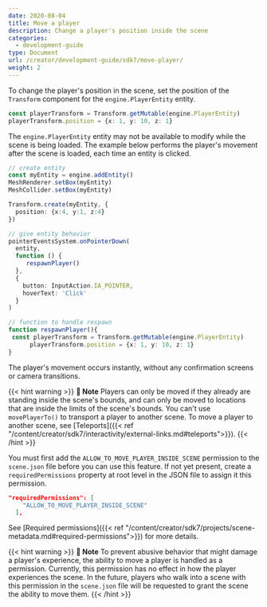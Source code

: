 ```yaml
---
date: 2020-08-04
title: Move a player
description: Change a player's position inside the scene
categories:
  - development-guide
type: Document
url: /creator/development-guide/sdk7/move-player/
weight: 2
---
```


To change the player's position in the scene, set the position of the `Transform` component for the `engine.PlayerEntity` entity.

<!-- - `position`: Where to move the player, expressed as an object with _x_, _y_, and _z_ properties.
- `cameraTarget`: (optional) What direction to make the player face, expressed as an object with _x_, _y_, and _z_ properties that represent the coordinates of a point in space to stare at. If no value is provided, the player will maintain the same rotation as before moving. -->

```ts
const playerTransform = Transform.getMutable(engine.PlayerEntity)
playerTransform.position = {x: 1, y: 10, z: 1}
```

The `engine.PlayerEntity` entity may not be available to modify while the scene is being loaded. The example below performs the player's movement after the scene is loaded, each time an entity is clicked.

```ts
// create entity
const myEntity = engine.addEntity()
MeshRenderer.setBox(myEntity)
MeshCollider.setBox(myEntity)

Transform.create(myEntity, {
  position: {x:4, y:1, z:4}
})

// give entity behavior
pointerEventsSystem.onPointerDown(
  entity,
  function () {
     respawnPlayer()
  },
  {
    button: InputAction.IA_POINTER,
    hoverText: 'Click'
  }
)

// function to handle respawn
function respawnPlayer(){
 const playerTransform = Transform.getMutable(engine.PlayerEntity)
	  playerTransform.position = {x: 1, y: 10, z: 1}
}
```



The player's movement occurs instantly, without any confirmation screens or camera transitions.

{{< hint warning >}}
**📔 Note**   Players can only be moved if they already are standing inside the scene's bounds, and can only be moved to locations that are inside the limits of the scene's bounds. You can't use `movePlayerTo()` to transport a player to another scene. To move a player to another scene, see [Teleports]({{< ref "/content/creator/sdk7/interactivity/external-links.md#teleports">}}).
{{< /hint >}}


You must first add the `ALLOW_TO_MOVE_PLAYER_INSIDE_SCENE` permission to the `scene.json` file before you can use this feature. If not yet present, create a `requiredPermissions` property at root level in the JSON file to assign it this permission.

```json
"requiredPermissions": [
    "ALLOW_TO_MOVE_PLAYER_INSIDE_SCENE"
  ],
```

See [Required permissions]({{< ref "/content/creator/sdk7/projects/scene-metadata.md#required-permissions">}}) for more details.

{{< hint warning >}}
**📔 Note**   To prevent abusive behavior that might damage a player's experience, the ability to move a player is handled as a permission. Currently, this permission has no effect in how the player experiences the scene. In the future, players who walk into a scene with this permission in the `scene.json` file will be requested to grant the scene the ability to move them.
{{< /hint >}}

